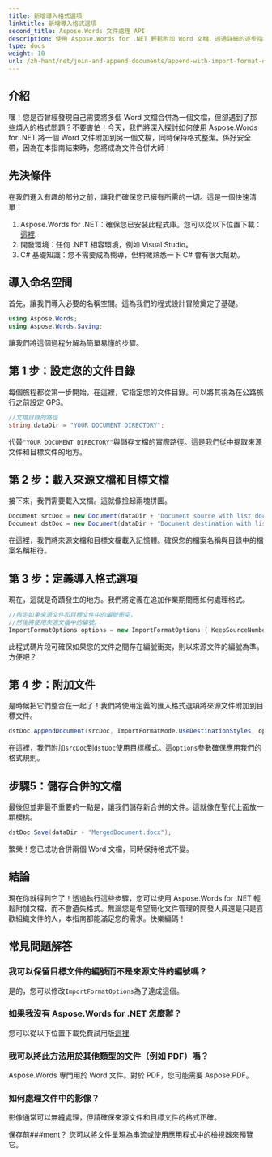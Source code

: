 ```yaml
---
title: 新增導入格式選項
linktitle: 新增導入格式選項
second_title: Aspose.Words 文件處理 API
description: 使用 Aspose.Words for .NET 輕鬆附加 Word 文檔，透過詳細的逐步指導維護格式。
type: docs
weight: 10
url: /zh-hant/net/join-and-append-documents/append-with-import-format-options/
---
```

## 介紹

嘿！您是否曾經發現自己需要將多個 Word 文檔合併為一個文檔，但卻遇到了那些煩人的格式問題？不要害怕！今天，我們將深入探討如何使用 Aspose.Words for .NET 將一個 Word 文件附加到另一個文檔，同時保持格式整潔。係好安全帶，因為在本指南結束時，您將成為文件合併大師！

## 先決條件

在我們進入有趣的部分之前，讓我們確保您已擁有所需的一切。這是一個快速清單：

1.  Aspose.Words for .NET：確保您已安裝此程式庫。您可以從以下位置下載：[這裡](https://releases.aspose.com/words/net/).
2. 開發環境：任何 .NET 相容環境，例如 Visual Studio。
3. C# 基礎知識：您不需要成為嚮導，但稍微熟悉一下 C# 會有很大幫助。

## 導入命名空間

首先，讓我們導入必要的名稱空間。這為我們的程式設計冒險奠定了基礎。

```csharp
using Aspose.Words;
using Aspose.Words.Saving;
```

讓我們將這個過程分解為簡單易懂的步驟。

## 第 1 步：設定您的文件目錄

每個旅程都從第一步開始，在這裡，它指定您的文件目錄。可以將其視為在公路旅行之前設定 GPS。

```csharp
//文檔目錄的路徑
string dataDir = "YOUR DOCUMENT DIRECTORY";
```

代替`"YOUR DOCUMENT DIRECTORY"`與儲存文檔的實際路徑。這是我們從中提取來源文件和目標文件的地方。

## 第 2 步：載入來源文檔和目標文檔

接下來，我們需要載入文檔。這就像撿起兩塊拼圖。

```csharp
Document srcDoc = new Document(dataDir + "Document source with list.docx");
Document dstDoc = new Document(dataDir + "Document destination with list.docx");
```

在這裡，我們將來源文檔和目標文檔載入記憶體。確保您的檔案名稱與目錄中的檔案名稱相符。

## 第 3 步：定義導入格式選項

現在，這就是奇蹟發生的地方。我們將定義在追加作業期間應如何處理格式。

```csharp
//指定如果來源文件和目標文件中的編號衝突，
//然後將使用來源文檔中的編號。
ImportFormatOptions options = new ImportFormatOptions { KeepSourceNumbering = true };
```

此程式碼片段可確保如果您的文件之間存在編號衝突，則以來源文件的編號為準。方便吧？

## 第 4 步：附加文件

是時候把它們整合在一起了！我們將使用定義的匯入格式選項將來源文件附加到目標文件。

```csharp
dstDoc.AppendDocument(srcDoc, ImportFormatMode.UseDestinationStyles, options);
```

在這裡，我們附加`srcDoc`到`dstDoc`使用目標樣式。這`options`參數確保應用我們的格式規則。

## 步驟5：儲存合併的文檔

最後但並非最不重要的一點是，讓我們儲存新合併的文件。這就像在聖代上面放一顆櫻桃。

```csharp
dstDoc.Save(dataDir + "MergedDocument.docx");
```

繁榮！您已成功合併兩個 Word 文檔，同時保持格式不變。 

## 結論

現在你就得到它了！透過執行這些步驟，您可以使用 Aspose.Words for .NET 輕鬆附加文檔，而不會遺失格式。無論您是希望簡化文件管理的開發人員還是只是喜歡組織文件的人，本指南都能滿足您的需求。快樂編碼！

## 常見問題解答

### 我可以保留目標文件的編號而不是來源文件的編號嗎？
是的，您可以修改`ImportFormatOptions`為了達成這個。

### 如果我沒有 Aspose.Words for .NET 怎麼辦？
您可以從以下位置下載免費試用版[這裡](https://releases.aspose.com/).

### 我可以將此方法用於其他類型的文件（例如 PDF）嗎？
Aspose.Words 專門用於 Word 文件。對於 PDF，您可能需要 Aspose.PDF。

### 如何處理文件中的影像？
影像通常可以無縫處理，但請確保來源文件和目標文件的格式正確。

保存前###ment？
您可以將文件呈現為串流或使用應用程式中的檢視器來預覽它。
